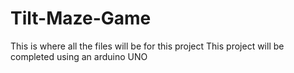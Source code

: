 # Tilt-Maze-Game
This is where all the files will be for this project
This project will be completed using an arduino UNO
